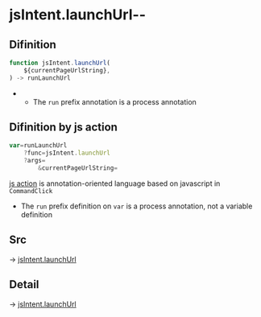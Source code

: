 # jsIntent.launchUrl--

## Difinition

```js.js
function jsIntent.launchUrl(
	${currentPageUrlString},
) -> runLaunchUrl
```

- - The `run` prefix annotation is a process annotation


## Difinition by js action

```js.js
var=runLaunchUrl
	?func=jsIntent.launchUrl
	?args=
		&currentPageUrlString=
```

[js action](#) is annotation-oriented language based on javascript in `CommandClick`

- The `run` prefix definition on `var` is a process annotation, not a variable definition

## Src

-> [jsIntent.launchUrl](https://github.com/puutaro/CommandClick/blob/master/app/src/main/java/com/puutaro/commandclick/fragment_lib/terminal_fragment/js_interface/JsIntent.kt#L73)

## Detail

-> [jsIntent.launchUrl](https://github.com/puutaro/CommandClick/blob/master/md/developer/js_interface/details/JsIntent/launchUrl.md)
